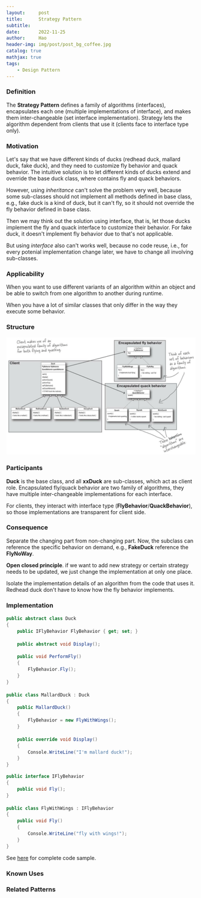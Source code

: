 ```yaml
---
layout:     post
title:      Strategy Pattern
subtitle:   
date:       2022-11-25
author:     Hao
header-img: img/post/post_bg_coffee.jpg
catalog: true
mathjax: true
tags:
    - Design Pattern
---
```


### Definition

The **Strategy Pattern** defines a family of algorithms (interfaces), encapsulates each one (multiple implementations of interface), and makes them inter-changeable (set interface implementation). Strategy lets the algorithm dependent from clients that use it (clients face to interface type only).

### Motivation

Let's say that we have different kinds of ducks (redhead duck, mallard duck, fake duck), and they need to customize fly behavior and quack behavior. The intuitive solution is to let different kinds of ducks extend and override the base duck class, where contains fly and quack behaviors.

However, using *inheritance* can't solve the problem very well, because some sub-classes should not implement all methods defined in base class, e.g., fake duck is a kind of duck, but it can't fly, so it should not override the fly behavior defined in base class. 

Then we may think out the solution using interface, that is, let those ducks implement the fly and quack interface to customize their behavior. For fake duck, it doesn't implement fly behavior due to that's not applicable.

But using *interface* also can't works well, because no code reuse, i.e., for every potenial implementation change later, we have to change all involving sub-classes.

### Applicability

When you want to use different variants of an algorithm within an object and be able to switch from one algorithm to another during runtime.

When you have a lot of similar classes that only differ in the way they execute some behavior.

### Structure

![img](/img/DesignPattern/strategy.png)

### Participants

**Duck** is the base class, and all **xxDuck** are sub-classes, which act as client role.
Encapsulated fly/quack behavior are two family of algorithms, they have multiple inter-changeable implementations for each interface.

For clients, they interact with interface type (**FlyBehavior**/**QuackBehavior**), so those implementations are transparent for client side.

### Consequence

Separate the changing part from non-changing part. Now, the subclass can reference the specific behavior on demand, e.g., **FakeDuck** reference the **FlyNoWay**. 

**Open closed principle**. if we want to add new strategy or certain strategy needs to be updated, we just change the implementation at only one place.

Isolate the implementation details of an algorithm from the code that uses it. Redhead duck don't have to know how the fly behavior implements.

### Implementation

```c#
public abstract class Duck
{
    public IFlyBehavior FlyBehavior { get; set; }

    public abstract void Display();

    public void PerformFly()
    {
        FlyBehavior.Fly();
    }
}

public class MallardDuck : Duck
{
    public MallardDuck()
    {
        FlyBehavior = new FlyWithWings();
    }
    
    public override void Display()
    {
        Console.WriteLine("I'm mallard duck!");
    }
}
```

```c#
public interface IFlyBehavior
{
    public void Fly();
}

public class FlyWithWings : IFlyBehavior
{
    public void Fly()
    {
        Console.WriteLine("fly with wings!");
    }
}
```

See [here](https://github.com/haozhangms/Head-First-Design-Pattern/tree/main/SimUDuck) for complete code sample.

### Known Uses



### Related Patterns

